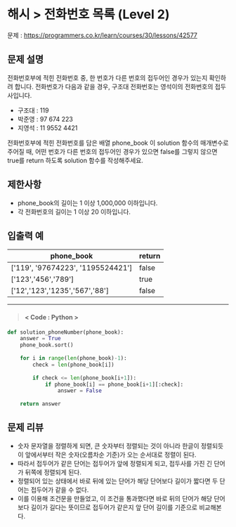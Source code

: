 # 해시 > 전화번호 목록 (Level 2)
문제 : https://programmers.co.kr/learn/courses/30/lessons/42577

## 문제 설명
전화번호부에 적힌 전화번호 중, 한 번호가 다른 번호의 접두어인 경우가 있는지 확인하려 합니다.
전화번호가 다음과 같을 경우, 구조대 전화번호는 영석이의 전화번호의 접두사입니다.

- 구조대 : 119
- 박준영 : 97 674 223
- 지영석 : 11 9552 4421

전화번호부에 적힌 전화번호를 담은 배열 phone_book 이 solution 함수의 매개변수로 주어질 때, 어떤 번호가 다른 번호의 접두어인 경우가 있으면 false를 그렇지 않으면 true를 return 하도록 solution 함수를 작성해주세요.

## 제한사항
- phone_book의 길이는 1 이상 1,000,000 이하입니다.
- 각 전화번호의 길이는 1 이상 20 이하입니다.

## 입출력 예

| phone_book | return |
| --- | --- | 
| ['119', '97674223', '1195524421'] | false |
| ['123','456','789'] |	true |
| ['12','123','1235','567','88'] | false |

____

> #### < Code : Python >
```python
def solution_phoneNumber(phone_book):
    answer = True
    phone_book.sort()
    
    for i in range(len(phone_book)-1):
        check = len(phone_book[i])
        
        if check <= len(phone_book[i+1]):
            if phone_book[i] == phone_book[i+1][:check]:
                answer = False
    
    return answer
```

## 문제 리뷰
- 숫자 문자열을 정렬하게 되면, 큰 숫자부터 정렬되는 것이 아니라 한글이 정렬되듯이 앞에서부터 작은 숫자(오름차순 기준)가 오는 순서대로 정렬이 된다.
 - 따라서 접두어가 같은 단어는 접두어가 앞에 정렬되게 되고, 접두사를 가진 긴 단어가 뒤쪽에 정렬되게 된다.
 - 정렬되어 있는 상태에서 바로 뒤에 있는 단어가 해당 단어보다 길이가 짧다면 두 단어는 접두어가 같을 수 없다.
 - 이를 이용해 조건문을 만들었고, 이 조건을 통과했다면 바로 뒤의 단어가 해당 단어보다 길이가 길다는 뜻이므로 접두어가 같은지 앞 단어 길이를 기준으로 비교해본다.
